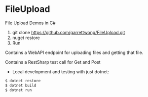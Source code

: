# FileUpload
File Upload Demos in C#

1. git clone https://github.com/garrettwong/FileUpload.git
2. nuget restore
3. Run

Contains a WebAPI endpoint for uploading files and getting that file.

Contains a RestSharp test call for Get and Post


* Local development and testing with just dotnet:
```bash
$ dotnet restore
$ dotnet build
$ dotnet run
```

